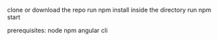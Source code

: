 clone or download the repo
run npm install inside the directory
run npm start

prerequisites:
  node
  npm
  angular cli
